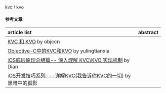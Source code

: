 kvc / kvo
#### 参考文章
article list | abstract
:-- | :--:
[KVC 和 KVO](https://www.objccn.io/issue-7-3/) by objccn |
[Objective-C中的KVC和KVO](http://yulingtianxia.com/blog/2014/05/12/objective-czhong-de-kvche-kvo/) by yulingtianxia |
[iOS底层原理总结篇-- 深入理解 KVC\KVO 实现机制](https://juejin.im/post/5c2189dee51d454517589c8b) by Dian |
[iOS开发技巧系列---详解KVC(我告诉你KVC的一切)](https://www.jianshu.com/p/45cbd324ea65) by 黑暗中的孤影 |